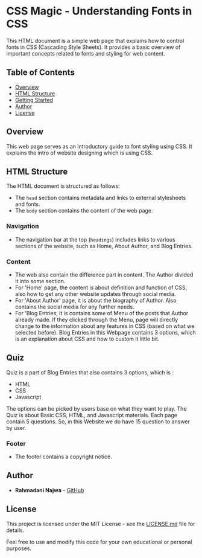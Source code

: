 # CSS Magic - Understanding Fonts in CSS

This HTML document is a simple web page that explains how to control fonts in CSS (Cascading Style Sheets). It provides a basic overview of important concepts related to fonts and styling for web content.

## Table of Contents

- [Overview](#overview)
- [HTML Structure](#html-structure)
- [Getting Started](#getting-started)
- [Author](#author)
- [License](#license)

## Overview

This web page serves as an introductory guide to font styling using CSS. It explains the intro of website designing which is using CSS.

## HTML Structure

The HTML document is structured as follows:

- The `head` section contains metadata and links to external stylesheets and fonts.
- The `body` section contains the content of the web page.

### Navigation

- The navigation bar at the top (`headings`) includes links to various sections of the website, such as Home, About Author, and Blog Entries.

### Content

- The web also contain the difference part in content. The Author divided it into some section.
- For 'Home' page, the content is about definition and function of CSS, also how to get any other website updates through social media.
- For 'About Author' page, it is about the biography of Author. Also contains the social media for any further needs.
- For 'Blog Entries, it is contains some of Menu of the posts that Author already made. If they clicked through the Menu, page will directly change to the information about any features in CSS (based on what we selected before). Blog Entries in this Webpage contains 3 options, which is an explanation about CSS and how to custom it little bit.

## Quiz
Quiz is a part of Blog Entries that also contains 3 options, which is :
- HTML
- CSS
- Javascript

The options can be picked by users base on what they want to play. The Quiz is about Basic CSS, HTML, and Javascript materials. Each page contain 5 questions. So, in this Website we do have 15 question to answer by user.

### Footer

- The footer contains a copyright notice.

## Author

- **Rahmadani Najwa** - [GitHub](https://github.com/yourgithubusername)

## License

This project is licensed under the MIT License - see the [LICENSE.md](LICENSE.md) file for details.

Feel free to use and modify this code for your own educational or personal purposes.
